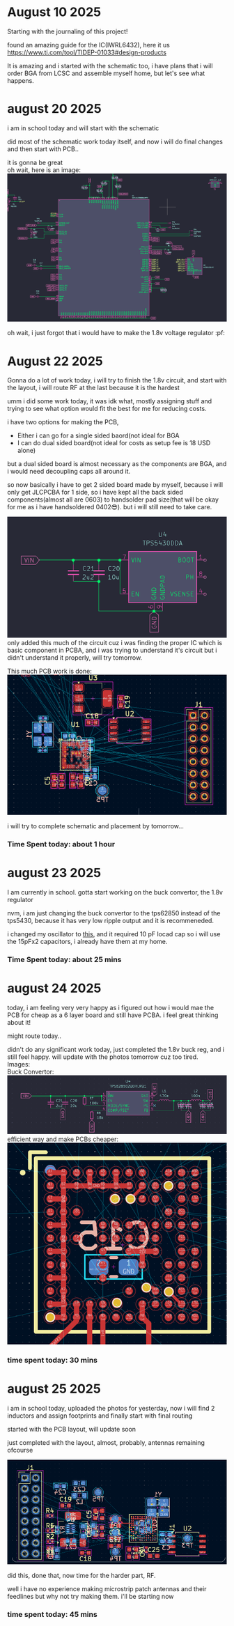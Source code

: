# August 10 2025

Starting with the journaling of this project!

found an amazing guide for the IC(IWRL6432), here it us https://www.ti.com/tool/TIDEP-01033#design-products

It is amazing and i started with the schematic too, i have plans that i will order BGA from LCSC and assemble myself home, but let's see what happens. 

# august 20 2025

i am in school today and will start with the schematic  


did most of the schematic work today itself, and now i will do final changes and then start with PCB..  

it is gonna be great  
oh wait, here is an image:  
![main sch](/images/aug20/main.png)

oh wait, i just forgot that i would have to make the 1.8v voltage regulator :pf:

# August 22 2025

Gonna do a lot of work today, i will try to finish the 1.8v circuit, and start with the layout, i will route RF at the last because it is the hardest

umm i did some work today, it was idk what, mostly assigning stuff and trying to see what option would fit the best for me for reducing costs.

i have two options for making the PCB, 
- Either i can go for a single sided baord(not ideal for BGA
- I can do dual sided board(not ideal for costs as setup fee is 18 USD alone)

but a dual sided board is almost necessary as the components are BGA, and i would need decoupling caps all around it. 

so now basically i have to get 2 sided board made by myself, because i will only get JLCPCBA for 1 side, so i have kept all the back sided components(almost all are 0603) to handsolder pad size(that will be okay for me as i have handsoldered 0402😎). but i will still need to take care. 

![sch](/images/aug22/sch.png)  
only added this much of the circuit cuz i was finding the proper IC which is basic component in PCBA, and i was trying to understand it's circuit but i didn't understand it properly, will try tomorrow.  

This much PCB work is done:
![pcb](/images/aug22/pcb.png)  

i will try to complete schematic and placement by tomorrow...


### Time Spent today: about 1 hour

# august 23 2025
I am currently in school. gotta start working on the buck convertor, the 1.8v regulator

nvm, i am just changing the buck convertor to the tps62850 instead of the tps5430, because it has very low ripple output and it is recommeneded.

i changed my oscillator to [this](https://www.lcsc.com/product-detail/C5261245.html), and it required 10 pF locad cap so i will use the 15pFx2 capacitors, i already have them at my home.

### Time Spent today: about 25 mins

# august 24 2025

today, i am feeling very very happy as i figured out how i would mae the PCB for cheap as a 6 layer board and still have PCBA. i feel great thinking about it!

might route today..

didn't do any significant work today, just completed the 1.8v buck reg, and i still feel happy. will update with the photos tomorrow cuz too tired.  
Images:  
Buck Convertor:  
![buck convertor](/images/aug24/buck.png)  
efficient way and make PCBs cheaper:  
![BGA pads](/images/aug24/bga.png)  

### time spent today: 30 mins

# august 25 2025
i am in school today, uploaded the photos for yesterday, now i will find 2 inductors and assign footprints and finally start with final routing

started with the PCB layout, will update soon

just completed with the layout, almost, probably, antennas remaining ofcourse  

![layout](/images/aug25/layout.png)  

did this, done that, now time for the harder part, RF.

well i have no experience making microstrip patch antennas and their feedlines but why not try making them. i'll be starting now

### time spent today: 45 mins